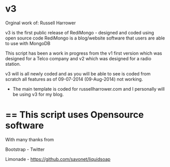 v3
==
Orginal work of: Russell Harrower

v3 is the first public release of RediMongo - designed and coded using open source code RediMongo is a blog/website software that users are able to use with MongoDB

This script has been a work in progress from the v1 first version which was designed for a Telco company and v2 which was designed for a radio station.

v3 will is all newly coded and as you will be able to see is coded from scratch all features as of 09-07-2014 (09-Aug-2014) not working. 

* The main template is coded for russellharrower.com and I personally will be using v3 for my blog. 


==
This script uses Opensource software
==
With many thanks from

Bootstrap - Twitter

Limonade - https://github.com/savonet/liquidsoap

